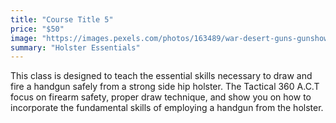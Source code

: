 ```yaml
---
title: "Course Title 5"
price: "$50"
image: "https://images.pexels.com/photos/163489/war-desert-guns-gunshow-163489.jpeg?auto=compress&cs=tinysrgb&dpr=2&h=750&w=1260"
summary: "Holster Essentials"
---
```

This class is designed to teach the essential skills necessary to draw and fire a handgun safely from a strong side hip holster.  The Tactical 360 A.C.T focus on firearm safety, proper draw technique, and show you on how to incorporate the fundamental skills of employing a handgun from the holster.
<!--stackedit_data:
eyJoaXN0b3J5IjpbLTE3MDk3Mjc3MjIsMTE3MjA4Mzk1NF19
-->